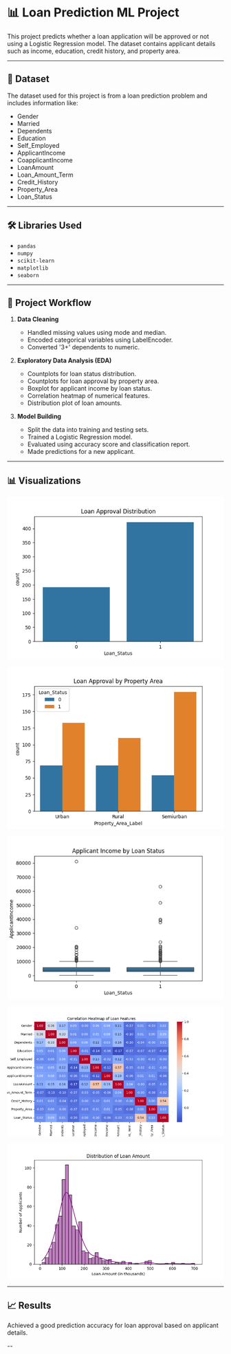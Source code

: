 # 📊 Loan Prediction ML Project

This project predicts whether a loan application will be approved or not using a Logistic Regression model. The dataset contains applicant details such as income, education, credit history, and property area.

---

## 📁 Dataset

The dataset used for this project is from a loan prediction problem and includes information like:

- Gender  
- Married  
- Dependents  
- Education  
- Self_Employed  
- ApplicantIncome  
- CoapplicantIncome  
- LoanAmount  
- Loan_Amount_Term  
- Credit_History  
- Property_Area  
- Loan_Status

---

## 🛠️ Libraries Used

- `pandas`
- `numpy`
- `scikit-learn`
- `matplotlib`
- `seaborn`

---

## 📌 Project Workflow

1. **Data Cleaning**
   - Handled missing values using mode and median.
   - Encoded categorical variables using LabelEncoder.
   - Converted '3+' dependents to numeric.

2. **Exploratory Data Analysis (EDA)**
   - Countplots for loan status distribution.
   - Countplots for loan approval by property area.
   - Boxplot for applicant income by loan status.
   - Correlation heatmap of numerical features.
   - Distribution plot of loan amounts.

3. **Model Building**
   - Split the data into training and testing sets.
   - Trained a Logistic Regression model.
   - Evaluated using accuracy score and classification report.
   - Made predictions for a new applicant.

---

## 📊 Visualizations

![Loan Status Distribution](loan_status_distribution.png)

![Loan Approval by Property Area](loan_approval_by_property_area.png)

![Applicant Income by Loan Status](applicant_income_by_loan_status.png)

![Correlation Heatmap](correlation_heatmap.png)

![Distribution of Loan Amount](distribution_loan_amount.png)


---

## 📈 Results

Achieved a good prediction accuracy for loan approval based on applicant details.

--
